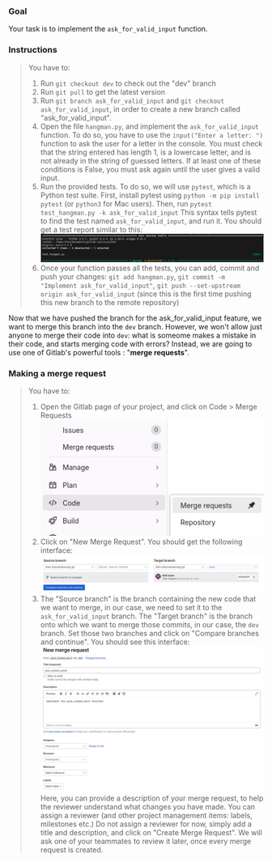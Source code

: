 ### Goal
Your task is to implement the `ask_for_valid_input` function. 

### Instructions
> You have to:
> 1. Run `git checkout dev` to check out the "dev" branch
> 2. Run `git pull` to get the latest version
> 3. Run `git branch ask_for_valid_input` and `git checkout ask_for_valid_input`, in order to create a new branch called "ask_for_valid_input".
> 4. Open the file `hangman.py`, and implement the `ask_for_valid_input` function. To do so, you have to use the `input("Enter a letter: ")` function to ask the user for a letter in the console. You must check that the string entered has length 1, is a lowercase letter, and is not already in the string of guessed letters. If at least one of these conditions is False, you must ask again until the user gives a valid input.
> 5. Run the provided tests. To do so, we will use `pytest`, which is a Python test suite. 
First, install pytest using `python -m pip install pytest` (or `python3` for Mac users). 
Then, run `pytest test_hangman.py -k ask_for_valid_input`
This syntax tells pytest to find the test named `ask_for_valid_input`, and run it. You should get a test report similar to this:
> ![alt text](image-1.png)
> 6. Once your function passes all the tests, you can add, commit and push your changes: `git add hangman.py`, `git commit -m "Implement ask_for_valid_input"`, `git push --set-upstream origin ask_for_valid_input` (since this is the first time pushing this new branch to the remote repository)

Now that we have pushed the branch for the ask_for_valid_input feature, we want to merge this branch into the `dev` branch. However, we won't allow just anyone to merge their code into `dev`: what is someome makes a mistake in their code, and starts merging code with errors? Instead, we are going to use one of Gitlab's powerful tools : "**merge requests**".

### Making a merge request
> You have to:
> 1. Open the Gitlab page of your project, and click on Code > Merge Requests
![alt text](../images/image-12.png)
> 2. Click on "New Merge Request". You should get the following interface:
![alt text](image.png)
> 3. The "Source branch" is the branch containing the new code that we want to merge, in our case, we need to set it to the `ask_for_valid_input` branch.
The "Target branch" is the branch onto which we want to merge those commits, in our case, the `dev` branch.
Set those two branches and click on "Compare branches and continue". You should see this interface:
![Creating a pull request](image-2.png)
> Here, you can provide a description of your merge request, to help the reviewer understand what changes you have made. You can assign a reviewer (and other project management items: labels, milestones etc.)
> Do not assign a reviewer for now, simply add a title and description, and click on "Create Merge Request". We will ask one of your teammates to review it later, once every merge request is created.

